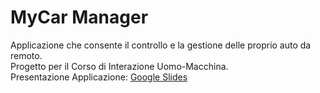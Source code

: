 # MyCar Manager
Applicazione che consente il controllo e la gestione delle proprio auto da remoto.</br>
Progetto per il Corso di Interazione Uomo-Macchina.</br>
Presentazione Applicazione: [Google Slides]([https://docs.google.com/document/d/1W9uylOXD430T8e4d1jhUrBblL6N_7K7lAHzS_RYtAU0/edit](https://docs.google.com/presentation/d/10xyPsGFwrEqSUhTK3ZVS6w6kXFLO7grUbndTGR5f-GA/edit?usp=sharing)https://docs.google.com/presentation/d/10xyPsGFwrEqSUhTK3ZVS6w6kXFLO7grUbndTGR5f-GA/edit?usp=sharing])
